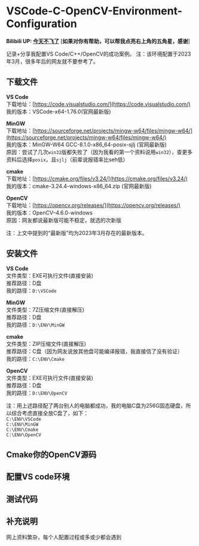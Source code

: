 # VSCode-C-OpenCV-Environment-Configuration

**Bilibili UP: [今天不飞了](https://space.bilibili.com/330337755)**
  [**如果对你有帮助，可以帮我点亮右上角的五角星，感谢**]
  
记录+分享我配置VS Code/C++/OpenCV的成功案例。
注：该环境配置于2023年3月，很多年后的网友就不要参考了。


## 下载文件

**VS Code**<br>
下载地址：[https://code.visualstudio.com/](https://code.visualstudio.com/)<br>
我的版本：VSCode-x64-1.76.0(官网最新版)<br>

**MinGW**<br>
下载地址：[https://sourceforge.net/projects/mingw-w64/files/mingw-w64/](https://sourceforge.net/projects/mingw-w64/files/mingw-w64/)<br>
我的版本：MinGW-W64 GCC-8.1.0-x86_64-posix-sjlj (官网最新版)<br>
原因：尝试了几次`win32`版都失败了（因为我看的第一个资料说用`win32`），查更多资料后选择`posix`，且`sjlj`（前辈说报错率比seh低）<br>

**cmake**<br>
下载地址：[https://cmake.org/files/v3.24/](https://cmake.org/files/v3.24/)<br>
我的版本：cmake-3.24.4-windows-x86_64.zip (官网最新版)<br>

**OpenCV**<br>
下载地址：[https://opencv.org/releases/](https://opencv.org/releases/)<br>
我的版本：OpenCV–4.6.0-windows<br>
原因：网友都说最新版可能不稳定，就选的次新版<br>

注：上文中提到的“最新版”均为2023年3月存在的最新版本。<br>


## 安装文件

**VS Code**<br>
文件类型：EXE可执行文件(直接安装)<br>
推荐路径：D盘<br>
我的路径：`D:\VSCode` <br>

**MinGW**<br>
文件类型：7Z压缩文件(直接解压)<br>
推荐路径：D盘<br>
我的路径：`D:\ENV\MinGW` <br>

**cmake**<br>
文件类型：ZIP压缩文件(直接解压)<br>
推荐路径：C盘（因为网友说放其他盘可能编译报错，我直接信了没有验证）<br>
我的路径：`C:\ENV\Cmake` <br>

**OpenCV**<br>
文件类型：EXE可执行文件(直接安装)<br>
推荐路径：D盘<br>
我的路径：`D:\ENV\OpenCV` <br>


注：用上述路径配了两台别人的电脑都成功，我的电脑C盘为256G固态硬盘，所以综合考虑直接全放C盘了，如下：<br>
`C:\ENV\VSCode` <br>
`C:\ENV\MinGW` <br>
`C:\ENV\Cmake` <br>
`C:\ENV\OpenCV` <br>


## Cmake你的OpenCV源码





## 配置VS code环境






## 测试代码










## 补充说明

网上资料繁杂，每个人配置过程或多或少都会遇到



